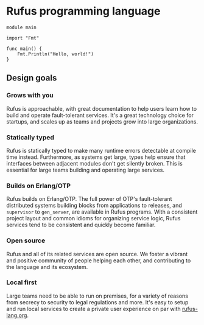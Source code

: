 # Rufus programming language

```rufus
module main

import "Fmt"

func main() {
    Fmt.Println("Hello, world!")
}
```

## Design goals

### Grows with you

Rufus is approachable, with great documentation to help users learn how to build
and operate fault-tolerant services. It's a great technology choice for
startups, and scales up as teams and projects grow into large organizations.

### Statically typed

Rufus is statically typed to make many runtime errors detectable at compile time
instead. Furthermore, as systems get large, types help ensure that interfaces
between adjacent modules don't get silently broken. This is essential for large
teams building and operating large services.

### Builds on Erlang/OTP

Rufus builds on Erlang/OTP. The full power of OTP's fault-tolerant distributed
systems building blocks from applications to releases, and `supervisor` to
`gen_server`, are available in Rufus programs. With a consistent project layout
and common idioms for organizing service logic, Rufus services tend to be
consistent and quickly become familiar.

### Open source

Rufus and all of its related services are open source. We foster a vibrant and
positive community of people helping each other, and contributing to the
language and its ecosystem.

### Local first

Large teams need to be able to run on premises, for a variety of reasons from
secrecy to security to legal regulations and more. It's easy to setup and run
local services to create a private user experience on par with [rufus-lang.org](/).
